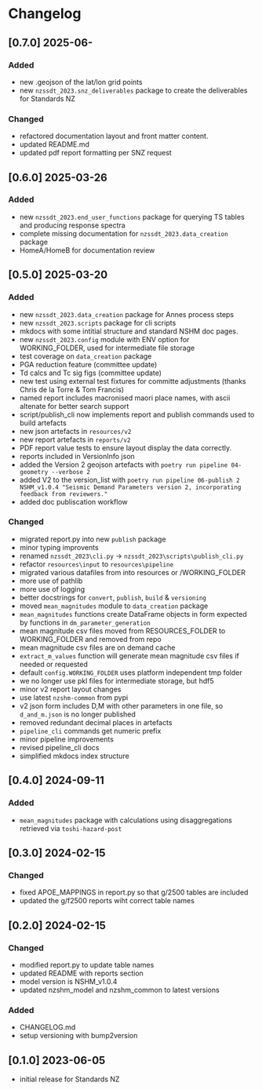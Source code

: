 # Changelog

## [0.7.0] 2025-06-

### Added
 - new .geojson of the lat/lon grid points
 - new `nzssdt_2023.snz_deliverables` package to create the deliverables for Standards NZ
### Changed
 - refactored documentation layout and front matter content.
 - updated README.md
 - updated pdf report formatting per SNZ request

## [0.6.0] 2025-03-26 

### Added
 - new `nzssdt_2023.end_user_functions` package for querying TS tables and producing response spectra
 - complete missing documentation for `nzssdt_2023.data_creation` package
 - HomeA/HomeB for documentation review

## [0.5.0] 2025-03-20 

### Added
 - new `nzssdt_2023.data_creation` package for Annes process steps
 - new `nzssdt_2023.scripts` package for cli scripts
 - mkdocs with some intitial structure and standard NSHM doc pages.
 - new `nzssdt_2023.config` module with ENV option for WORKING_FOLDER, used for intermediate file storage
 - test coverage on `data_creation` package
 - PGA reduction feature (committee update)
 - Td calcs and Tc sig figs (committee update)
 - new test using  external test fixtures for committe adjustments (thanks Chris de la Torre & Tom Francis)
 - named report includes macronised maori place names, with ascii altenate for better search support
 - script/publish_cli now implements report and publish commands used to build artefacts
 - new json artefacts in `resources/v2`
 - new report artefacts in `reports/v2`
 - PDF report value tests to ensure layout display the data correctly.
 - reports included in VersionInfo json
 - added the Version 2 geojson artefacts with 
   `poetry run pipeline 04-geometry --verbose 2`
 - added V2 to the version_list with 
   `poetry run pipeline 06-publish 2 NSHM_v1.0.4 "Seismic Demand Parameters version 2, incorporating feedback from reviewers."`
 - added doc publiscation workflow
 
### Changed
 - migrated report.py into new `publish` package
 - minor typing improvents
 - renamed `nzssdt_2023\cli.py` -> `nzssdt_2023\scripts\publish_cli.py`
 - refactor `resources\input` to `resources\pipeline`
 - migrated various datafiles from into resources or /WORKING_FOLDER
 - more use of pathlib
 - more use of logging
 - better docstrings for `convert`, `publish`, `build` & `versioning`
 - moved `mean_magnitudes` module to `data_creation` package
 - `mean_magnitudes` functions create DataFrame objects in form expected by functions in `dm_parameter_generation`
 - mean magnitude csv files moved from RESOURCES_FOLDER to WORKING_FOLDER and removed from repo
 - mean magnitude csv files are on demand cache
 - `extract_m_values` function will generate mean magnitude csv files if needed or requested
 - default `config.WORKING_FOLDER` uses platform independent tmp folder
 - we no longer use pkl files for intermediate storage, but hdf5
 - minor v2 report layout changes
 - use latest `nzshm-common` from pypi
 - v2 json form includes D,M with other parameters in one file, so `d_and_m.json` is no longer published
 - removed redundant decimal places in artefacts
 - `pipeline_cli` commands get numeric prefix
 - minor pipeline improvements
 - revised pipeline_cli docs
 - simplified mkdocs index structure


## [0.4.0] 2024-09-11

### Added
 - `mean_magnitudes` package with calculations using disaggregations retrieved via `toshi-hazard-post`

## [0.3.0] 2024-02-15

### Changed
 - fixed APOE_MAPPINGS in report.py so that g/2500 tables are included
 - updated the g/f2500 reports wiht correct table names

## [0.2.0] 2024-02-15

### Changed
 - modified report.py to update table names
 - updated README with reports section
 - model version is NSHM_v1.0.4
 - updated nzshm_model and nzshm_common to latest versions

### Added
 - CHANGELOG.md
 - setup versioning with bump2version

## [0.1.0] 2023-06-05

 - initial release for Standards NZ

